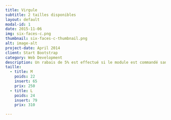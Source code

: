 ```yaml
---
title: Virgule
subtitle: 2 tailles disponibles
layout: default
modal-id: 1
date: 2015-11-06
img: six-faces-c.png
thumbnail: six-faces-c-thumbnail.png
alt: image-alt
project-date: April 2014
client: Start Bootstrap
category: Web Development
description: Un rabais de 5% est effectué si le module est commandé sans inserts.
taille:
  - title: M
    poids: 22
    insert: 65
    prix: 250
  - title: L
    poids: 24
    insert: 79
    prix: 310

---
```

